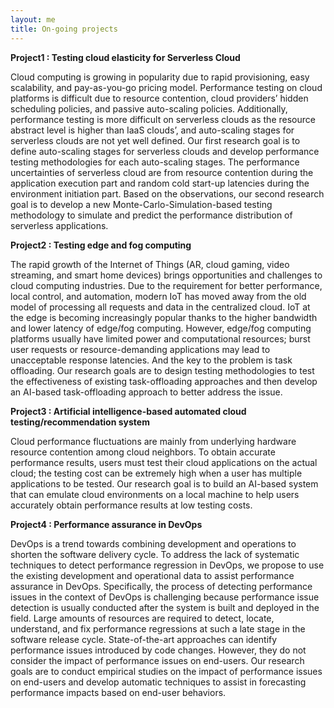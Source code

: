 ```yaml
---
layout: me
title: On-going projects
---
```


**Project1 : Testing cloud elasticity for Serverless Cloud**

Cloud computing is growing in popularity due to rapid provisioning, easy scalability, and pay-as-you-go pricing model. Performance testing on cloud platforms is difficult due to resource contention, cloud providers’ hidden scheduling policies, and passive auto-scaling policies. Additionally, performance testing is more difficult on serverless clouds as the resource abstract level is higher than IaaS clouds’, and auto-scaling stages for serverless clouds are not yet well defined. Our first research goal is to define auto-scaling stages for serverless clouds and develop performance testing methodologies for each auto-scaling stages. The performance uncertainties of serverless cloud are from resource contention during the application execution part and random cold start-up latencies during the environment initiation part. Based on the observations, our second research goal is to develop a new Monte-Carlo-Simulation-based testing methodology to simulate and predict the performance distribution of serverless applications.




**Project2 : Testing edge and fog computing**

The rapid growth of the Internet of Things (AR, cloud gaming, video streaming, and smart home devices) brings opportunities and challenges to cloud computing industries. Due to the requirement for better performance, local control, and automation, modern IoT has moved away from the old model of processing all requests and data in the centralized cloud. IoT at the edge is becoming increasingly popular thanks to the higher bandwidth and lower latency of edge/fog computing. However, edge/fog computing platforms usually have limited power and computational resources; burst user requests or resource-demanding applications may lead to unacceptable response latencies. And the key to the problem is task offloading. Our research goals are to design testing methodologies to test the effectiveness of existing task-offloading approaches and then develop an AI-based task-offloading approach to better address the issue.




**Project3 : Artificial intelligence-based automated cloud testing/recommendation system**

Cloud performance fluctuations are mainly from underlying hardware resource contention among cloud neighbors. To obtain accurate performance results, users must test their cloud applications on the actual cloud; the testing cost can be extremely high when a user has multiple applications to be tested. Our research goal is to build an AI-based system that can emulate cloud environments on a local machine to help users accurately obtain performance results at low testing costs.




**Project4 : Performance assurance in DevOps**

DevOps is a trend towards combining development and operations to shorten the software delivery cycle. To address the lack of systematic techniques to detect performance regression in DevOps, we propose to use the existing development and operational data to assist performance assurance in DevOps. Specifically, the process of detecting performance issues in the context of DevOps is challenging because performance issue detection is usually conducted after the system is built and deployed in the field. Large amounts of resources are required to detect, locate, understand, and fix performance regressions at such a late stage in the software release cycle. State-of-the-art approaches can identify performance issues introduced by code changes. However, they do not consider the impact of performance issues on end-users. Our research goals are to conduct empirical studies on the impact of performance issues on end-users and develop automatic techniques to assist in forecasting performance impacts based on end-user behaviors.
